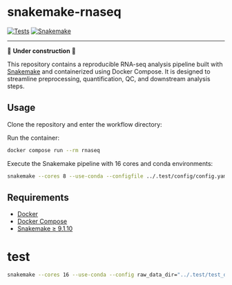 # snakemake-rnaseq

[![Tests](https://github.com/benson1231/snakemake-rnaseq/actions/workflows/main.yml/badge.svg?branch=main)](https://github.com/benson1231/snakemake-rnaseq/actions/workflows/main.yml)
[![Snakemake](https://img.shields.io/badge/snakemake-≥9.1.10-brightgreen.svg)](https://snakemake.github.io)

---

🚧 **Under construction** 🚧

This repository contains a reproducible RNA-seq analysis pipeline built with [Snakemake](https://snakemake.github.io) and containerized using Docker Compose. It is designed to streamline preprocessing, quantification, QC, and downstream analysis steps.

## Usage

Clone the repository and enter the workflow directory:

Run the container:

```bash
docker compose run --rm rnaseq
```

Execute the Snakemake pipeline with 16 cores and conda environments:

```bash
snakemake --cores 8 --use-conda --configfile ../.test/config/config.yaml
```

## Requirements

* [Docker](https://docs.docker.com/get-docker/)
* [Docker Compose](https://docs.docker.com/compose/)
* [Snakemake ≥ 9.1.10](https://snakemake.github.io)

# test
```bash
snakemake --cores 16 --use-conda --config raw_data_dir="../.test/test_data" samplesheet="../.test/config/samplesheet.csv" comparison="../.test/config/comparison.csv"
```